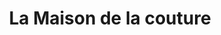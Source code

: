 ---
title: "La Maison de la couture"
url: /saint-julien-en-genevois/la-maison-de-la-couture/
shop: Textil
---
